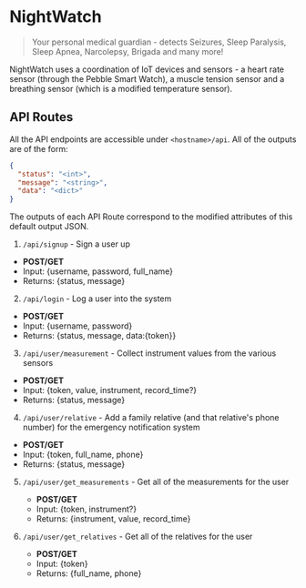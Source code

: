 # NightWatch
> Your personal medical guardian - detects Seizures, Sleep Paralysis, Sleep Apnea, Narcolepsy, Brigada and many more!

NightWatch uses a coordination of IoT devices and sensors - a heart rate sensor (through the Pebble Smart Watch), a muscle tension sensor and a breathing sensor (which is a modified temperature sensor).

## API Routes

All the API endpoints are accessible under `<hostname>/api`. All of the outputs are of the form:

```json
{
  "status": "<int>",
  "message": "<string>",
  "data": "<dict>"
}
```
The outputs of each API Route correspond to the modified attributes of this default output JSON.
  
1. `/api/signup` - Sign a user up
  * **POST/GET**
  * Input: {username, password, full_name}
  * Returns: {status, message}
  
2. `/api/login` - Log a user into the system
  * **POST/GET**
  * Input: {username, password}
  * Returns: {status, message, data:{token}}
  
3. `/api/user/measurement` - Collect instrument values from the various sensors
  * **POST/GET**
  * Input: {token, value, instrument, record_time?}
  * Returns: {status, message}
  
4. `/api/user/relative` - Add a family relative (and that relative's phone number) for the emergency notification system
  * **POST/GET**
  * Input: {token, full_name, phone}
  * Returns: {status, message}

5. `/api/user/get_measurements` - Get all of the measurements for the user
    * **POST/GET**
    * Input: {token, instrument?}
    * Returns: {instrument, value, record_time}

5. `/api/user/get_relatives` - Get all of the relatives for the user
    * **POST/GET**
    * Input: {token}
    * Returns: {full_name, phone}